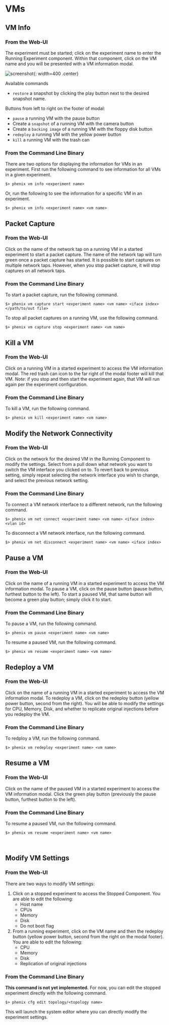 # VMs

## VM Info

### From the Web-UI

The experiment must be started; click on the experiment name to enter the
Running Experiment component. Within that component, click on the VM name and
you will be presented with a VM information modal.

![screenshot](images/vm_diag.png){: width=400 .center}

Available commands

* `restore` a snapshot by clicking the play button next to the desired snapshot name.

Buttons from left to right on the footer of modal:
* `pause` a running VM with the pause button
* Create a `snapshot` of a running VM with the camera button
* Create a `backing image` of a running VM with the floppy disk button
* `redeploy` a running VM with the yellow power button
* `kill` a running VM with the trash can 

### From the Command Line Binary

There are two options for displaying the information for VMs in an experiment. First run 
the following command to see information for all VMs in a given experiment.

```
$> phenix vm info <experiment name>
```
Or, run the following to see the information for a specific VM in an experiment.
```
$> phenix vm info <experiment name> <vm name>
```

## Packet Capture

### From the Web-UI

Click on the name of the network tap on a running VM in a started experiment to 
start a packet capture. The name of the network tap will turn green once a packet 
capture has started. It is possible to start captures on multiple network taps. 
However, when you stop packet capture, it will stop captures on all network taps.

### From the Command Line Binary

To start a packet capture, run the following command.

```
$> phenix vm capture start <experiment name> <vm name> <iface index> </path/to/out file>
```

To stop all packet captures on a running VM, use the following command.

```
$> phenix vm capture stop <experiment name> <vm name>
```

## Kill a VM

### From the Web-UI

Click on a running VM in a started experiment to access the VM information modal. 
The red trash can icon to the far right of the modal footer will kill that VM. 
_Note_: if you stop and then start the experiment again, that VM will run again 
per the experiment configuration.

### From the Command Line Binary

To kill a VM, run the following command.

```
$> phenix vm kill <experiment name> <vm name>
```

## Modify the Network Connectivity

### From the Web-UI

Click on the network for the desired VM in the Running Component to modify the 
settings. Select from a pull down what network you want to switch the VM interface 
you clicked on to. To revert back to previous setting, simply repeat selecting the 
network interface you wish to change, and select the previous network setting.

### From the Command Line Binary

To connect a VM network interface to a different network, run the following command.

```
$> phenix vm net connect <experiment name> <vm name> <iface index> <vlan id>
```

To disconnect a VM network interface, run the following command.

```
$> phenix vm net disconnect <experiment name> <vm name> <iface index>
```

## Pause a VM

### From the Web-UI

Click on the name of a running VM in a started experiment to access the VM information 
modal. To pause a VM, click on the pause button (pause button, furthest button to the 
left). To start a paused VM, that same button will become a green play button; simply 
click it to start.

### From the Command Line Binary

To pause a VM, run the following command.

```
$> phenix vm pause <experiment name> <vm name>
```
To resume a paused VM, run the following command.
```
$> phenix vm resume <experiment name> <vm name>
```

## Redeploy a VM

### From the Web-UI

Click on the name of a running VM in a started experiment to access the VM information 
modal. To redeploy a VM, click on the redeploy button (yellow power button, second from 
the right). You will be able to modify the settings for CPU, Memory, Disk, and whether 
to replicate original injections before you redeploy the VM.

### From the Command Line Binary

To redploy a VM, run the following command.

```
$> phenix vm redeploy <experiment name> <vm name>
```

## Resume a VM

### From the Web-UI

Click on the name of the paused VM in a started experiment to access the VM information 
modal. Click the green play button (previously the pause button, furthest button to the 
left).

### From the Command Line Binary

To resume a paused VM, run the following command.

```
$> phenix vm resume <experiment name> <vm name>
```
<br>

## Modify VM Settings

### From the Web-UI

There are two ways to modify VM settings:
1. Click on a stopped experiment to access the Stopped Component. You are able to edit the 
following:
    * Host name
    * CPUs
    * Memory
    * Disk
    * Do not boot flag
2. From a running experiment, click on the VM name and then the redeploy button (yellow 
power button, second from the right on the modal footer). You are able to edit the following:
    * CPU
    * Memory
    * Disk
    * Replication of original injections

### From the Command Line Binary

**This command is not yet implemented.** For now, you can edit the stopped experiment directly with the following command.

```
$> phenix cfg edit topology/<topology name>
```

This will launch the system editor where you can directly modify the experiment settings.
